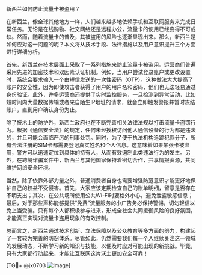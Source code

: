 新西兰如何防止流量卡被盗用？

在新西兰，像全球其他地方一样，人们越来越多地依赖手机和互联网服务来完成日常任务。无论是在线购物、社交网络还是远程办公，流量卡的使用已经变得不可或缺。然而，随着流量卡的普及，其被盗用的风险也逐渐显现出来。那么，新西兰是如何应对这一问题的呢？本文将从技术手段、法律措施以及用户意识提升三个方面进行详细分析。

首先，新西兰在技术层面上采取了一系列措施来防止流量卡被盗用。运营商们普遍采用先进的加密技术和双因素认证机制。例如，当用户尝试登录账户或更改设置时，系统会要求输入一个由短信发送的一次性密码（OTP）。这种做法大大提高了账户的安全性，因为即使攻击者获得了用户的用户名和密码，他们也无法轻易通过身份验证。此外，许多运营商还提供了实时监控服务，一旦检测到异常活动，比如短时间内大量数据传输或者来自陌生IP地址的请求，就会立即触发警报并暂时冻结账户，直到用户确认身份为止。

除了技术上的防护外，新西兰政府也在不断完善相关法律法规以打击流量卡盗窃行为。根据《通信安全法》的规定，任何未经授权访问他人通信设备的行为都是违法的，并且可能会面临严厉的刑事处罚。同时，为了便于执法机构追踪犯罪分子，所有合法注册的SIM卡都需要登记真实姓名和个人信息。这意味着如果某张卡被滥用，警方可以迅速定位到具体的持有人，从而有效遏制此类违法行为的发生。另外，在跨境诈骗案件中，新西兰与其他国家保持着密切合作，共享情报资源，共同维护网络安全环境。

当然，除了依靠外部力量之外，普通消费者自身也需要增强防范意识才能更好地保护自己的权益不受侵害。首先，大家应该定期检查自己的账单明细，留意是否存在不明支出；其次，在公共场所使用公共Wi-Fi时要格外小心，避免泄露敏感信息；最后，对于那些声称能够提供“免费”流量服务的小广告务必保持警惕，切勿轻信以免上当受骗。只有每个人都积极参与进来，形成全社会共同抵御风险的良好氛围，才能真正实现对流量卡盗用现象的有效控制。

总而言之，新西兰通过技术创新、立法保障以及公众教育等多方面的努力，构建起了一套较为完善的防窃体系。尽管如此，仍然需要我们每一个人继续关注这一领域的发展动态，不断学习新的知识与技能，以便及时应对可能出现的新挑战。毕竟，只有大家都行动起来，才能让互联网这片沃土更加安全可靠！

[TG💪+ @jx0703 ![Image](https://github.com/user-attachments/assets/dbca1d08-cadb-493c-b0ec-ad6f7a83f270)]